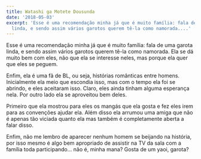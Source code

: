 ```yaml
---
title: Watashi ga Motete Dousunda
date: '2018-05-03'
excerpt: 'Esse é uma recomendação minha já que é muito família: fala de uma garota
  linda, e sendo assim vários garotos querem tê-la como namorada....'
---
```




Esse é uma recomendação minha já que é muito família: fala de uma garota linda, e sendo assim vários garotos querem tê-la como namorada. Ela se dá muito bem com eles, não que ela se interesse neles, mas porque ela quer que eles se peguem.

Enfim, ela é uma fã de BL, ou seja, histórias românticas entre homens. Inicialmente ela meio que escondia isso, mas com o tempo ela foi se abrindo, e eles aceitaram isso. Claro, eles ainda tinham alguma esperança nela. Por outro lado ela se aproveitou bem deles.

Primeiro que ela mostrou para eles os mangás que ela gosta e fez eles irem para as convenções ajudar ela. Além disso ela arrumou uma amiga que não é apenas tão viciada quanto ela mas também é completamente aberta a falar disso.

Enfim, não me lembro de aparecer nenhum homem se beijando na história, por isso mesmo é algo bem apropriado de assistir na TV da sala com a família toda participando… não é, minha mana? Gosta de um yaoi, garota?